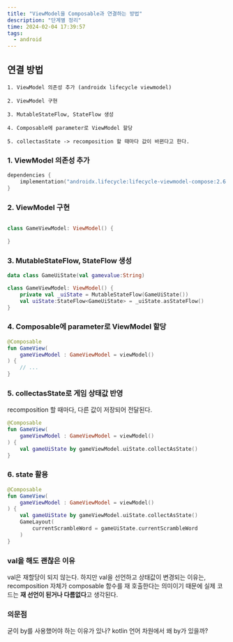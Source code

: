 ```yaml
---
title: "ViewModel을 Composable과 연결하는 방법"
description: "단계별 정리"
time: 2024-02-04 17:39:57
tags:
  - android
---
```


## 연결 방법

```
1. ViewModel 의존성 추가 (androidx lifecycle viewmodel)

2. ViewModel 구현

3. MutableStateFlow, StateFlow 생성

4. Composable에 parameter로 ViewModel 할당

5. collectasState -> recomposition 할 때마다 값이 바뀐다고 한다.
```

### 1. ViewModel 의존성 추가

``` kotlin title="gradle.build"
dependencies {
    implementation("androidx.lifecycle:lifecycle-viewmodel-compose:2.6.1")
}
```

### 2. ViewModel 구현 

``` kotlin

class GameViewModel: ViewModel() {
    
}
```

### 3. MutableStateFlow, StateFlow 생성

``` kotlin
data class GameUiState(val gamevalue:String)

class GameViewModel: ViewModel() {
    private val _uiState = MutableStateFlow(GameUiState())
    val uiState:StateFlow<GameUiState> = _uiState.asStateFlow()
}
```

### 4. Composable에 parameter로 ViewModel 할당

``` kotlin
@Composable
fun GameView(
    gameViewModel : GameViewModel = viewModel()
) {
    // ...
}
```

### 5. collectasState로 게임 상태값 반영

recomposition 할 때마다, 다른 값이 저장되어 전달된다.

``` kotlin
@Composable
fun GameView(
    gameViewModel : GameViewModel = viewModel()
) {
    val gameUiState by gameViewModel.uiState.collectAsState()
}
```

### 6. state 활용

``` kotlin
@Composable
fun GameView(
    gameViewModel : GameViewModel = viewModel()
) {
    val gameUiState by gameViewModel.uiState.collectAsState()
    GameLayout(
        currentScrambleWord = gameUiState.currentScrambleWord
    )
}
```

### val을 해도 괜찮은 이유

val은 재할당이 되지 않는다. 하지만 val을 선언하고 상태값이 변경되는 이유는, recomposition 자체가 composable 함수를 재 호출한다는 의미이기 때문에 실제 코드는 **재 선언이 된거나 다름없다**고 생각된다. 


### 의문점

굳이 by를 사용했어야 하는 이유가 있나? kotlin 언어 차원에서 왜 by가 있을까?